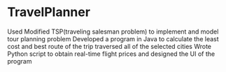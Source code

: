 # TravelPlanner
Used Modified TSP(traveling salesman problem) to implement and model tour planning problem
Developed a program in Java to calculate the least cost and best route of the trip traversed all of the selected cities
Wrote Python script to obtain real-time flight prices and designed the UI of the program
